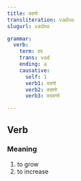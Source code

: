 ```yaml
---
title: वदणो
transliteration: vadno
slugurl: vadno

grammar: 
  verb:
    term: वद
    trans: vad
    ending: a
    causative:
      self: 1
      verb1: वदणो
      verb2: वदाणो
      verb3: वदवाणो

---
```

## Verb

### Meaning
1. to grow
2. to increase